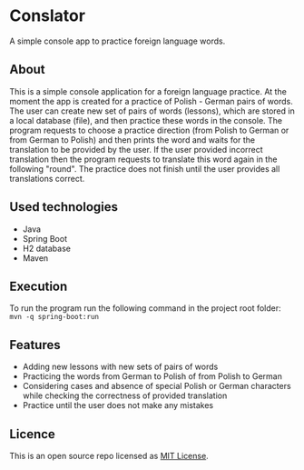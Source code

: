 # Conslator
A simple console app to practice foreign language words.

## About
This is a simple console application for a foreign language practice. At the moment the app is created for a practice
of Polish - German pairs of words. The user can create new set of pairs of words (lessons), which are stored in a 
local database (file), and then practice these words in the console. The program requests to choose a practice 
direction (from Polish to German or from German to Polish) and then prints the word and waits for the translation to
be provided by the user. If the user provided incorrect translation then the program requests to translate this word
again in the following "round". The practice does not finish until the user provides all translations correct.

## Used technologies
- Java
- Spring Boot
- H2 database
- Maven

## Execution
To run the program run the following command in the project root folder:  
`mvn -q spring-boot:run`

## Features
- Adding new lessons with new sets of pairs of words
- Practicing the words from German to Polish of from Polish to German
- Considering cases and absence of special Polish or German characters 
  while checking the correctness of provided translation
- Practice until the user does not make any mistakes

## Licence
This is an open source repo licensed as [MIT License](LICENSE.md).